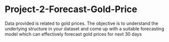 # Project-2-Forecast-Gold-Price
Data provided is related to gold prices. The objective is to understand the underlying structure in your dataset and come up with a suitable forecasting model which can effectively forecast gold prices for next 30 days
